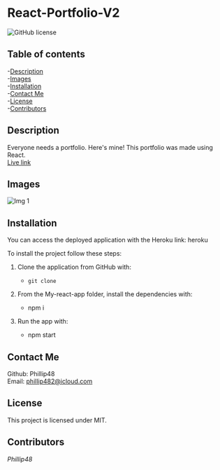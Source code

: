 # React-Portfolio-V2
![GitHub license](https://img.shields.io/badge/license-MIT-blue.svg)  
  
## Table of contents   
-[Description](#Description)   
-[Images](#Images)     
-[Installation](#Installation)  
-[Contact Me](#Contact-Me)    
-[License](#License)  
-[Contributors](#Contributors)  

## Description  
Everyone needs a portfolio. Here's mine! This portfolio was made using React.   
[Live link](https://phillip48.github.io/React-Portfolio-V2/)  

## Images  
![Img 1]()  

## Installation  

You can access the deployed application with the Heroku link: heroku

To install the project follow these steps:

1. Clone the application from GitHub with:

   - `git clone`

2. From the My-react-app folder, install the dependencies with:

   - npm i

3. Run the app with:
   - npm start   

## Contact Me  
Github: Phillip48  
Email: phillip482@icloud.com  

## License
This project is licensed under MIT.

## Contributors  
*Phillip48*  
